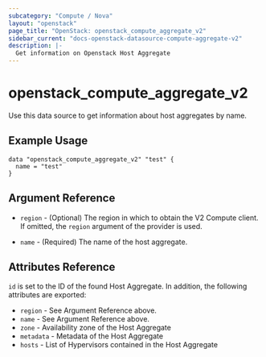 ```yaml
---
subcategory: "Compute / Nova"
layout: "openstack"
page_title: "OpenStack: openstack_compute_aggregate_v2"
sidebar_current: "docs-openstack-datasource-compute-aggregate-v2"
description: |-
  Get information on Openstack Host Aggregate
---
```


# openstack\_compute\_aggregate\_v2

Use this data source to get information about host aggregates
by name.

## Example Usage

```hcl
data "openstack_compute_aggregate_v2" "test" {
  name = "test"
}
```

## Argument Reference

* `region` - (Optional) The region in which to obtain the V2 Compute client.
  If omitted, the `region` argument of the provider is used.

* `name` - (Required) The name of the host aggregate.

## Attributes Reference

`id` is set to the ID of the found Host Aggregate. In addition, the
following attributes are exported:

* `region` - See Argument Reference above.
* `name` - See Argument Reference above.
* `zone` - Availability zone of the Host Aggregate
* `metadata` - Metadata of the Host Aggregate
* `hosts` - List of Hypervisors contained in the Host Aggregate
